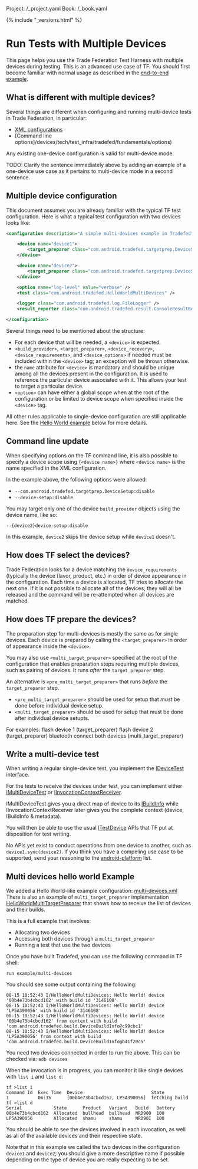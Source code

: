 Project: /_project.yaml
Book: /_book.yaml

{% include "_versions.html" %}

<!--
  Copyright 2019 The Android Open Source Project

  Licensed under the Apache License, Version 2.0 (the "License");
  you may not use this file except in compliance with the License.
  You may obtain a copy of the License at

      http://www.apache.org/licenses/LICENSE-2.0

  Unless required by applicable law or agreed to in writing, software
  distributed under the License is distributed on an "AS IS" BASIS,
  WITHOUT WARRANTIES OR CONDITIONS OF ANY KIND, either express or implied.
  See the License for the specific language governing permissions and
  limitations under the License.
-->

# Run Tests with Multiple Devices

This page helps you use the Trade Federation Test Harness with multiple devices
during testing. This is an advanced use case of TF. You should first become
familiar with normal usage as described in the
[end-to-end example](/devices/tech/test_infra/tradefed/fundamentals/full_example).

## What is different with multiple devices?

Several things are different when configuring and running multi-device tests
in Trade Federation, in particular:

*   [XML configurations](/devices/tech/test_infra/tradefed/architecture/xml-config)
*   [Command line options]/devices/tech/test_infra/tradefed/fundamentals/options)

Any existing one-device configuration is valid for multi-device mode.

TODO: Clarify the sentence immediately above by adding an example of a
one-device use case as it pertains to multi-device mode in a second sentence.

## Multiple device configuration

This document assumes you are already familiar with the typical TF test
configuration. Here is what a typical test configuration with two devices looks
like:

```xml
<configuration description="A simple multi-devices example in Tradefed">

    <device name="device1">
        <target_preparer class="com.android.tradefed.targetprep.DeviceSetup" />
    </device>

    <device name="device2">
        <target_preparer class="com.android.tradefed.targetprep.DeviceSetup" />
    </device>

    <option name="log-level" value="verbose" />
    <test class="com.android.tradefed.HelloWorldMultiDevices" />

    <logger class="com.android.tradefed.log.FileLogger" />
    <result_reporter class="com.android.tradefed.result.ConsoleResultReporter" />

</configuration>
```

Several things need to be mentioned about the structure:

*   For each device that will be needed, a `<device>` is expected.
*   `<build_provider>`, `<target_preparer>`, `<device_recovery>`,
    `<device_requirements>`, and `<device_options>` if needed must be included
    within the `<device>` tag; an exception will be thrown otherwise.
*   the `name` attribute for `<device>` is mandatory and should be unique among
    all the devices present in the configuration. It is used to reference the
    particular device associated with it. This allows your test to target a
    particular device.
*   `<option>` can have either a global scope when at the root of the
    configuration or be limited to device scope when specified inside the
    `<device>` tag.

All other rules applicable to single-device configuration are still applicable
here. See the [Hello World example](#multi_devices_hello_world_example) below
for more details.

## Command line update

When specifying options on the TF command line, it is also possible to
specify a device scope using `{<device name>}` where `<device name>` is the
name specified in the XML configuration.

In the example above, the following options were allowed:

*   `--com.android.tradefed.targetprep.DeviceSetup:disable`
*   `--device-setup:disable`

You may target only one of the device `build_provider` objects using the device
name, like so:

`--{device2}device-setup:disable`

In this example, `device2` skips the device setup while `device1` doesn't.

## How does TF select the devices?

Trade Federation looks for a device matching the `device_requirements`
(typically the device flavor, product, etc.) in order of device appearance in
the configuration. Each time a device is allocated, TF tries to allocate the
next one. If it is not possible to allocate all of the devices, they will all be
released and the command will be re-attempted when all devices are matched.

## How does TF prepare the devices?

The preparation step for multi-devices is mostly the same as for single devices.
Each device is prepared by calling the `<target_preparer>` in order of
appearance inside the `<device>`.

You may also use `<multi_target_preparer>` specified at the root of the
configuration that enables preparation steps requiring multiple devices, such as
pairing of devices. It runs *after* the `target_preparer` step.

An alternative is `<pre_multi_target_preparer>` that runs *before* the
`target_preparer` step.

*   `<pre_multi_target_preparer>` should be used for setup that *must* be done
    before individual device setup.
*   `<multi_target_preparer>` should be used for setup that must be done after
    individual device setupts.

For examples:
  flash device 1 (target_preparer)
  flash device 2 (target_preparer)
  bluetooth connect both devices (multi_target_preparer)

## Write a multi-device test

When writing a regular single-device test, you implement the
[IDeviceTest](/reference/tradefed/com/android/tradefed/testtype/IDeviceTest)
interface.

For the tests to receive the devices under test, you can implement either
[IMultiDeviceTest](/reference/tradefed/com/android/tradefed/testtype/IMultiDeviceTest) or [IInvocationContextReceiver](/reference/tradefed/com/android/tradefed/testtype/IInvocationContextReceiver).

IMultiDeviceTest gives you a direct map of device to its
[IBuildInfo](/reference/tradefed/com/android/tradefed/build/IBuildInfo) while
IInvocationContextReceiver later gives you the complete context
(device, IBuildInfo & metadata).

You will then be able to use the usual
[ITestDevice](/reference/tradefed/com/android/tradefed/device/ITestDevice)
APIs that TF put at disposition for test writing.

No APIs yet exist to conduct operations from one device to another, such as
`device1.sync(device2)`. If you think you have a compeling use case to be
supported, send your reasoning to the
[android-platform](https://groups.google.com/forum/?fromgroups#!forum/android-platform)
list.

## Multi devices hello world Example

We added a Hello World-like example configuration:
[multi-devices.xml](https://android.googlesource.com/platform/tools/tradefederation/contrib/+/master/res/config/example/multi-devices.xml)
There is also an example of `multi_target_preparer` implementation
[HelloWorldMultiTargetPreparer](/reference/tradefed/com/android/tradefed/targetprep/multi/HelloWorldMultiTargetPreparer)
that shows how to receive the list of devices and their builds.

This is a full example that involves:

*   Allocating two devices
*   Accessing both devices through a `multi_target_preparer`
*   Running a test that use the two devices

Once you have built Tradefed, you can use the following command in TF shell:

`run example/multi-devices`

You should see some output containing the following:

```none
08-15 10:52:43 I/HelloWorldMultiDevices: Hello World! device '00b4e73b4cbcd162' with build id '3146108'
08-15 10:52:43 I/HelloWorldMultiDevices: Hello World! device 'LP5A390056' with build id '3146108'
08-15 10:52:43 I/HelloWorldMultiDevices: Hello World! device '00b4e73b4cbcd162' from context with build 'com.android.tradefed.build.DeviceBuildInfo@c99cbc1'
08-15 10:52:43 I/HelloWorldMultiDevices: Hello World! device 'LP5A390056' from context with build 'com.android.tradefed.build.DeviceBuildInfo@b41f20c5'
```

You need two devices connected in order to run the above. This can be checked
via: `adb devices`

When the invocation is in progress, you can monitor it like single devices with
`list i` and `list d`:

```none
tf >list i
Command Id  Exec Time  Device                          State
1           0m:35      [00b4e73b4cbcd162, LP5A390056]  fetching build
tf >list d
Serial            State      Product   Variant   Build   Battery
00b4e73b4cbcd162  Allocated  bullhead  bullhead  NRD90O  100
LP5A390056        Allocated  shamu     shamu     NRD90I  100
```

You should be able to see the devices involved in each invocation, as well as
all of the available devices and their respective state.

Note that in this example we called the two devices in the configuration
`device1` and `device2`; you should give a more descriptive name if possible
depending on the type of device you are really expecting to be set.
